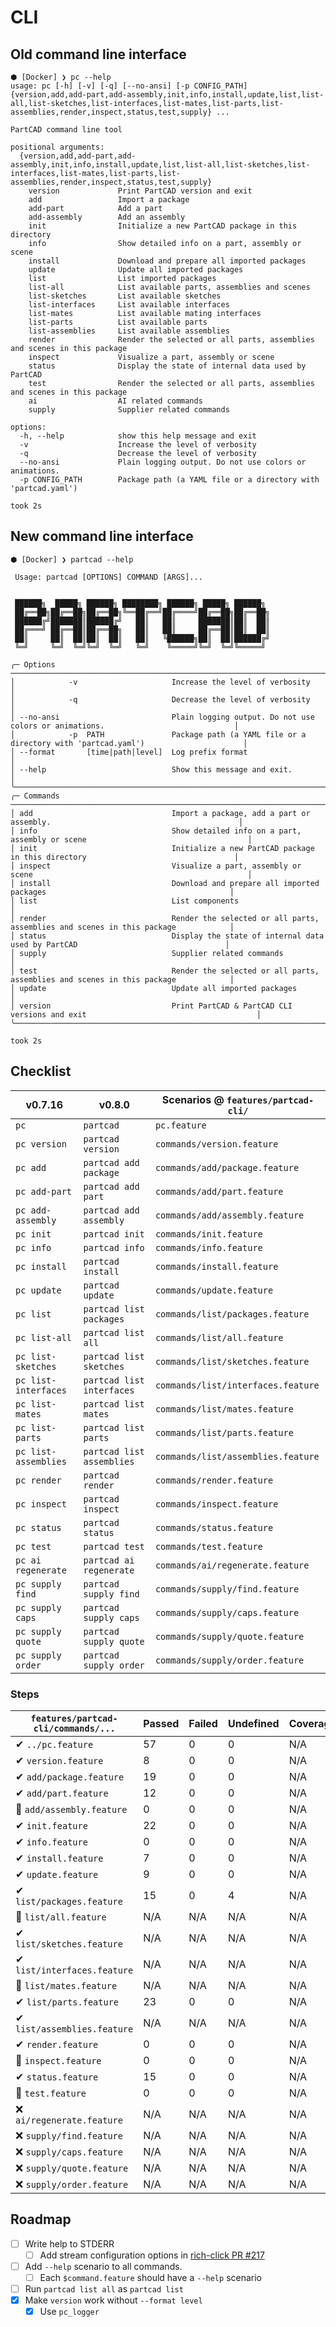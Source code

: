 # CLI

## Old command line interface

```
⬢ [Docker] ❯ pc --help
usage: pc [-h] [-v] [-q] [--no-ansi] [-p CONFIG_PATH] {version,add,add-part,add-assembly,init,info,install,update,list,list-all,list-sketches,list-interfaces,list-mates,list-parts,list-assemblies,render,inspect,status,test,supply} ...

PartCAD command line tool

positional arguments:
  {version,add,add-part,add-assembly,init,info,install,update,list,list-all,list-sketches,list-interfaces,list-mates,list-parts,list-assemblies,render,inspect,status,test,supply}
    version             Print PartCAD version and exit
    add                 Import a package
    add-part            Add a part
    add-assembly        Add an assembly
    init                Initialize a new PartCAD package in this directory
    info                Show detailed info on a part, assembly or scene
    install             Download and prepare all imported packages
    update              Update all imported packages
    list                List imported packages
    list-all            List available parts, assemblies and scenes
    list-sketches       List available sketches
    list-interfaces     List available interfaces
    list-mates          List available mating interfaces
    list-parts          List available parts
    list-assemblies     List available assemblies
    render              Render the selected or all parts, assemblies and scenes in this package
    inspect             Visualize a part, assembly or scene
    status              Display the state of internal data used by PartCAD
    test                Render the selected or all parts, assemblies and scenes in this package
    ai                  AI related commands
    supply              Supplier related commands

options:
  -h, --help            show this help message and exit
  -v                    Increase the level of verbosity
  -q                    Decrease the level of verbosity
  --no-ansi             Plain logging output. Do not use colors or animations.
  -p CONFIG_PATH        Package path (a YAML file or a directory with 'partcad.yaml')

took 2s
```

## New command line interface

```text
⬢ [Docker] ❯ partcad --help

 Usage: partcad [OPTIONS] COMMAND [ARGS]...


 ██████╗  █████╗ ██████╗ ████████╗ ██████╗ █████╗ ██████╗
 ██╔══██╗██╔══██╗██╔══██╗╚══██╔══╝██╔════╝██╔══██╗██╔══██╗
 ██████╔╝███████║██████╔╝   ██║   ██║     ███████║██║  ██║
 ██╔═══╝ ██╔══██║██╔══██╗   ██║   ██║     ██╔══██║██║  ██║
 ██║     ██║  ██║██║  ██║   ██║   ╚██████╗██║  ██║██████╔╝
 ╚═╝     ╚═╝  ╚═╝╚═╝  ╚═╝   ╚═╝    ╚═════╝╚═╝  ╚═╝╚═════╝

╭─ Options ────────────────────────────────────────────────────────────────────────────────────────────────────────────╮
│            -v                     Increase the level of verbosity                                                    │
│            -q                     Decrease the level of verbosity                                                    │
│ --no-ansi                         Plain logging output. Do not use colors or animations.                             │
│            -p  PATH               Package path (a YAML file or a directory with 'partcad.yaml')                      │
│ --format       [time|path|level]  Log prefix format                                                                  │
│ --help                            Show this message and exit.                                                        │
╰──────────────────────────────────────────────────────────────────────────────────────────────────────────────────────╯
╭─ Commands ───────────────────────────────────────────────────────────────────────────────────────────────────────────╮
│ add                               Import a package, add a part or assembly.                                          │
│ info                              Show detailed info on a part, assembly or scene                                    │
│ init                              Initialize a new PartCAD package in this directory                                 │
│ inspect                           Visualize a part, assembly or scene                                                │
│ install                           Download and prepare all imported packages                                         │
│ list                              List components                                                                    │
│ render                            Render the selected or all parts, assemblies and scenes in this package            │
│ status                            Display the state of internal data used by PartCAD                                 │
│ supply                            Supplier related commands                                                          │
│ test                              Render the selected or all parts, assemblies and scenes in this package            │
│ update                            Update all imported packages                                                       │
│ version                           Print PartCAD & PartCAD CLI versions and exit                                      │
╰──────────────────────────────────────────────────────────────────────────────────────────────────────────────────────╯

took 2s
```

## Checklist

| v0.7.16              | v0.8.0                    | Scenarios @ `features/partcad-cli/` |
| -------------------- | ------------------------- | ----------------------------------- |
| `pc`                 | `partcad`                 | `pc.feature`                        |
| `pc version`         | `partcad version`         | `commands/version.feature`          |
| `pc add`             | `partcad add package`     | `commands/add/package.feature`      |
| `pc add-part`        | `partcad add part`        | `commands/add/part.feature`         |
| `pc add-assembly`    | `partcad add assembly`    | `commands/add/assembly.feature`     |
| `pc init`            | `partcad init`            | `commands/init.feature`             |
| `pc info`            | `partcad info`            | `commands/info.feature`             |
| `pc install`         | `partcad install`         | `commands/install.feature`          |
| `pc update`          | `partcad update`          | `commands/update.feature`           |
| `pc list`            | `partcad list packages`   | `commands/list/packages.feature`    |
| `pc list-all`        | `partcad list all`        | `commands/list/all.feature`         |
| `pc list-sketches`   | `partcad list sketches`   | `commands/list/sketches.feature`    |
| `pc list-interfaces` | `partcad list interfaces` | `commands/list/interfaces.feature`  |
| `pc list-mates`      | `partcad list mates`      | `commands/list/mates.feature`       |
| `pc list-parts`      | `partcad list parts`      | `commands/list/parts.feature`       |
| `pc list-assemblies` | `partcad list assemblies` | `commands/list/assemblies.feature`  |
| `pc render`          | `partcad render`          | `commands/render.feature`           |
| `pc inspect`         | `partcad inspect`         | `commands/inspect.feature`          |
| `pc status`          | `partcad status`          | `commands/status.feature`           |
| `pc test`            | `partcad test`            | `commands/test.feature`             |
| `pc ai regenerate`   | `partcad ai regenerate`   | `commands/ai/regenerate.feature`    |
| `pc supply find`     | `partcad supply find`     | `commands/supply/find.feature`      |
| `pc supply caps`     | `partcad supply caps`     | `commands/supply/caps.feature`      |
| `pc supply quote`    | `partcad supply quote`    | `commands/supply/quote.feature`     |
| `pc supply order`    | `partcad supply order`    | `commands/supply/order.feature`     |

### Steps

| `features/partcad-cli/commands/...` | Passed | Failed | Undefined | Coverage | `@wip` | `@success` | `@failure` | `@help` |
| ----------------------------------- | ------ | ------ | --------- | -------- | ------ | ---------- | ---------- | ------- |
| ✔ `../pc.feature`                   | 57     | 0      | 0         | N/A      | 19     |            |            |         |
| ✔ `version.feature`                 | 8      | 0      | 0         | N/A      | 0      |            |            |         |
| ✔ `add/package.feature`             | 19     | 0      | 0         | N/A      | 0      |            |            |         |
| ✔ `add/part.feature`                | 12     | 0      | 0         | N/A      | 185    |            |            |         |
| 🚧 `add/assembly.feature`           | 0      | 0      | 0         | N/A      | 30     |            |            |         |
| ✔ `init.feature`                    | 22     | 0      | 0         | N/A      | 20     |            |            |         |
| ✔ `info.feature`                    | 0      | 0      | 0         | N/A      | 30     |            |            |         |
| ✔ `install.feature`                 | 7      | 0      | 0         | N/A      | 25     |            |            |         |
| ✔ `update.feature`                  | 9      | 0      | 0         | N/A      | 0      |            |            |         |
| ✔ `list/packages.feature`           | 15     | 0      | 4         | N/A      | 7      |            |            |         |
| 🚧 `list/all.feature`               | N/A    | N/A    | N/A       | N/A      | N/A    |            |            |         |
| ✔ `list/sketches.feature`           | N/A    | N/A    | N/A       | N/A      | N/A    |            |            |         |
| ✔ `list/interfaces.feature`         | N/A    | N/A    | N/A       | N/A      | N/A    |            |            |         |
| 🚧 `list/mates.feature`             | N/A    | N/A    | N/A       | N/A      | N/A    |            |            |         |
| ✔ `list/parts.feature`              | 23     | 0      | 0         | N/A      | 0      |            |            |         |
| ✔ `list/assemblies.feature`         | N/A    | N/A    | N/A       | N/A      | N/A    |            |            |         |
| ✔ `render.feature`                  | 0      | 0      | 0         | N/A      | 72     |            |            |         |
| 🚧 `inspect.feature`                | 0      | 0      | 0         | N/A      | 304    |            |            |         |
| ✔ `status.feature`                  | 15     | 0      | 0         | N/A      | 20     |            |            |         |
| 🚧 `test.feature`                   | 0      | 0      | 0         | N/A      | 7      |            |            |         |
| ❌ `ai/regenerate.feature`          | N/A    | N/A    | N/A       | N/A      | N/A    |            |            |         |
| ❌ `supply/find.feature`            | N/A    | N/A    | N/A       | N/A      | N/A    |            |            |         |
| ❌ `supply/caps.feature`            | N/A    | N/A    | N/A       | N/A      | N/A    |            |            |         |
| ❌ `supply/quote.feature`           | N/A    | N/A    | N/A       | N/A      | N/A    |            |            |         |
| ❌ `supply/order.feature`           | N/A    | N/A    | N/A       | N/A      | N/A    |            |            |         |

## Roadmap

- [ ] Write help to STDERR
  - [ ] Add stream configuration options in [rich-click PR #217](https://github.com/ewels/rich-click/pull/217)
- [ ] Add `--help` scenario to all commands.
  - [ ] Each `$command.feature` should have a `--help` scenario
- [ ] Run `partcad list all` as `partcad list`
- [x] Make `version` work without `--format level`
  - [x] Use `pc_logger`
